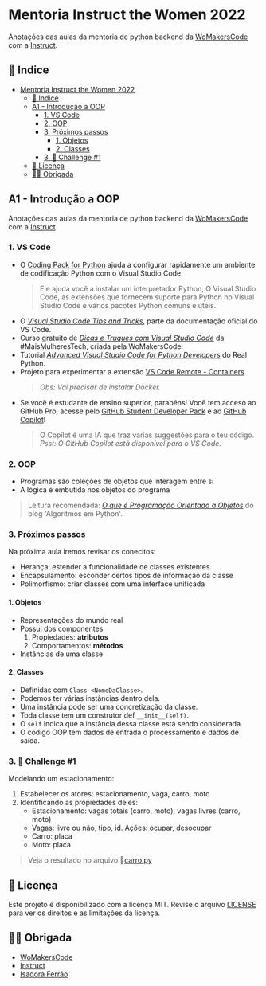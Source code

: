 # Mentoria Instruct the Women 2022

Anotações das aulas da mentoria de python backend da [WoMakersCode](https://womakerscode.org/instruct) com a [Instruct](https://github.com/instruct-br).

## 🧙 Indice

- [Mentoria Instruct the Women 2022](#mentoria-instruct-the-women-2022)
  - [🧙 Indice](#-indice)
  - [A1 - Introdução a OOP](#a1---introdução-a-oop)
    - [1. VS Code](#1-vs-code)
    - [2. OOP](#2-oop)
    - [3. Próximos passos](#3-próximos-passos)
      - [1. Objetos](#1-objetos)
      - [2. Classes](#2-classes)
    - [3. 🎯 Challenge #1](#3--challenge-1)
  - [📃 Licença](#-licença)
  - [🙇‍♀️ Obrigada](#️-obrigada)

## A1 - Introdução a OOP

Anotações das aulas da mentoria de python backend da [WoMakersCode](https://womakerscode.org/instruct) com a [Instruct](https://github.com/instruct-br)

### 1. VS Code

- O [Coding Pack for Python](https://code.visualstudio.com/docs/python/coding-pack-python) ajuda a configurar rapidamente um ambiente de codificação Python com o Visual Studio Code.
    > Ele ajuda você a instalar um interpretador Python, O Visual Studio Code, as extensões que fornecem suporte para Python no Visual Studio Code e vários pacotes Python comuns e úteis.
- O [*Visual Studio Code Tips and Tricks*](https://code.visualstudio.com/docs/getstarted/tips-and-tricks?WT.mc_id=devto-blog-gllemos), parte da documentação oficial do VS Code.
- Curso gratuito de [*Dicas e Truques com Visual Studio Code*](https://maismulheres.tech/courses/enrolled/1345414) da #MaisMulheresTech, criada pela WoMakersCode.
- Tutorial [*Advanced Visual Studio Code for Python Developers*](https://realpython.com/advanced-visual-studio-code-python/#setting-up-pylance) do Real Python.
- Projeto para experimentar a extensão [VS Code Remote - Containers](https://github.com/microsoft/vscode-remote-try-python).
    > *Obs: Vai precisar de instalar Docker.*
- Se você é estudante de ensino superior, parabéns! Você tem acceso ao GitHub Pro, acesse pelo [GitHub Student Developer Pack](https://education.github.com/pack) e ao [GitHub Copilot](https://www.youtube.com/watch?v=EGiXsfyBST8)!
    > O Copilot é uma IA que traz varias suggestões para o teu código. *Psst: O GitHub Copilot está disponível para o VS Code.*

### 2. OOP

- Programas são coleções de objetos que interagem entre si
- A lógica é embutida nos objetos do programa

> Leitura recomendada: [*O que é Programação Orientada a Objetos*](https://algoritmosempython.com.br/cursos/programacao-python/classes-objetos/) do blog 'Algoritmos em Python'.

### 3. Próximos passos

Na próxima aula iremos revisar os conecitos:

- Herança: estender a funcionalidade de classes existentes.
- Encapsulamento: esconder certos tipos de informação da classe
- Polimorfismo: criar classes com uma interface unificada

#### 1. Objetos

- Representações do mundo real
- Possui dos componentes
    1. Propiedades: **atributos**
    2. Comportamentos: **métodos**
- Instâncias de uma classe

#### 2. Classes

- Definidas com `Class <NomeDaClasse>`.
- Podemos ter várias instâncias dentro dela.
- Uma instância pode ser uma concretização da classe.
- Toda classe tem um construtor def `__init__(self)`.
- O `self` indica que a instância dessa classe está sendo considerada.
- O codigo OOP tem dados de entrada o processamento e dados de saída.

### 3. 🎯 Challenge #1

Modelando um estacionamento:

1. Estabelecer os atores: estacionamento, vaga, carro, moto
2. Identificando as propiedades deles:
    - Estacionamento: vagas totais (carro, moto), vagas livres (carro, moto)
    - Vagas: livre ou não, tipo, id. Ações: ocupar, desocupar
    - Carro: placa
    - Moto: placa

> Veja o resultado no arquivo 📁[carro.py](https://github.com/elizaespinoza/instruct-the-women-2022/blob/master/python1/carro.py)

## 📃 Licença

Este projeto é disponibilizado com a licença MIT. Revise o arquivo [LICENSE](https://github.com/elizaespinoza/instruct-the-women-2022/blob/master/license) para ver os direitos e as limitações da licença.

## 🙇‍♀️ Obrigada

- [WoMakersCode](https://womakerscode.org/instruct)
- [Instruct](https://github.com/instruct-br)
- [Isadora Ferrão](https://www.linkedin.com/in/isadora-ferrao/)
